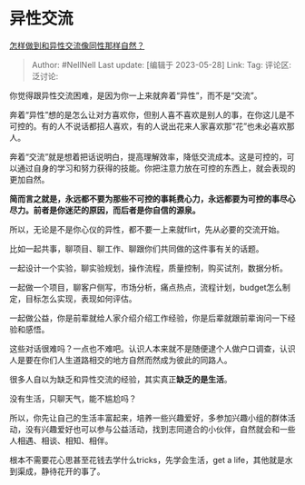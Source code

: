 # 异性交流
[怎样做到和异性交流像同性那样自然？](https://www.zhihu.com/question/406642405/answer/3047856420)

> Author: #NellNell
> Last update: [编辑于 2023-05-28]
> Link:
> Tag:
> 评论区:
> 泛讨论:

你觉得跟异性交流困难，是因为你一上来就奔着“异性”，而不是“交流”。

奔着“异性”想的是怎么让对方喜欢你，但别人喜不喜欢是别人的事，在你这儿是不可控的。有的人不说话都招人喜欢，有的人说出花来人家喜欢那“花”也未必喜欢那人。

奔着“交流”就是想着把话说明白，提高理解效率，降低交流成本。这是可控的，可以通过自身的学习和努力获得的技能。你把注意力放在可控的东西上，就会表现的更加自然。

**简而言之就是，永远都不要为那些不可控的事耗费心力，永远都要为可控的事尽心尽力。前者是你迷茫的原因，而后者是你自信的源泉。**

所以，无论是不是你心仪的异性，都不要一上来就flirt，先从必要的交流开始。

比如一起共事，聊项目、聊工作、聊跟你们共同做的这件事有关的话题。

一起设计一个实验，聊实验规划，操作流程，质量控制，购买试剂，数据分析。

一起做一个项目，聊客户侧写，市场分析，痛点热点，流程计划，budget怎么制定，目标怎么实现，表现如何评估。

一起做公益，你是前辈就给人家介绍介绍工作经验，你是后辈就跟前辈询问一下经验和感悟。

这些对话很难吗？一点也不难吧。认识人本来就不是随便逮个人做户口调查，认识人是要在你们人生道路相交的地方自然而然成为彼此的同路人。

很多人自以为缺乏和异性交流的经验，其实真正**缺乏的是生活**。

没有生活，只聊天气，能不尴尬吗？

所以，你先让自己的生活丰富起来，培养一些兴趣爱好，多参加兴趣小组的群体活动，没有兴趣爱好也可以参与公益活动，找到志同道合的小伙伴，自然就会和一些人相遇、相谈、相知、相伴。

根本不需要花心思甚至花钱去学什么tricks，先学会生活，get a life，其他就是水到渠成，静待花开的事了。
